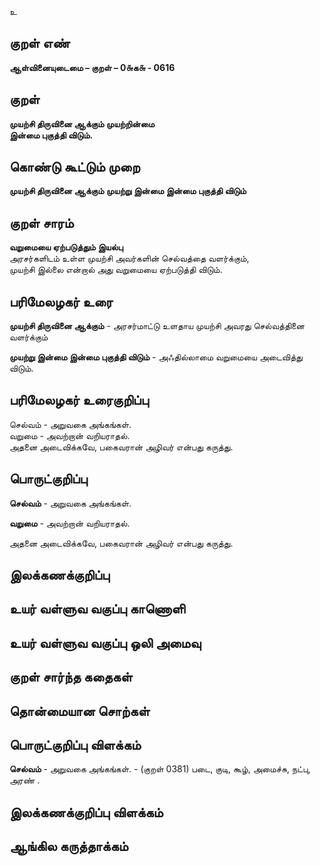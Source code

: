 உ

## குறள் எண் 

**ஆள்வினையுடைமை – குறள் – 0௬க௬ - 0616**  

## குறள் 

**முயற்சி திருவினை ஆக்கும் முயற்றின்மை  
இன்மை புகுத்தி விடும்.**  

## கொண்டு கூட்டும் முறை

**முயற்சி திருவினை ஆக்கும் முயற்று இன்மை இன்மை புகுத்தி விடும்** 

## குறள் சாரம் 

**வறுமையை ஏற்படுத்தும் இயல்பு**  
அரசர்களிடம் உள்ள முயற்சி அவர்களின் செல்வத்தை வளர்க்கும்,  
முயற்சி இல்லை என்றால் அது வறுமையை ஏற்படுத்தி விடும்.  

## பரிமேலழகர் உரை

**முயற்சி திருவினை ஆக்கும்** - அரசர்மாட்டு உளதாய முயற்சி அவரது செல்வத்தினை வளர்க்கும்  

**முயற்று இன்மை இன்மை புகுத்தி விடும்** - அஃதில்லாமை வறுமையை அடைவித்து விடும். 

## பரிமேலழகர் உரைகுறிப்பு   

செல்வம் - அறுவகை அங்கங்கள்.  
வறுமை - அவற்றான் வறியராதல்.  
அதனை அடைவிக்கவே, பகைவரான் அழிவர் என்பது கருத்து.    

## பொருட்குறிப்பு 

**செல்வம்** - அறுவகை அங்கங்கள்.  

**வறுமை** - அவற்றான் வறியராதல்.  

அதனை அடைவிக்கவே, பகைவரான் அழிவர் என்பது கருத்து.     

## இலக்கணக்குறிப்பு  


## உயர் வள்ளுவ வகுப்பு காணொளி


## உயர் வள்ளுவ வகுப்பு ஒலி அமைவு 

 
## குறள் சார்ந்த கதைகள் 


## தொன்மையான சொற்கள்


## பொருட்குறிப்பு விளக்கம்

**செல்வம்** - அறுவகை அங்கங்கள். - (குறள் 0381) படை, குடி, கூழ், அமைச்சு, நட்பு, அரண் .  

## இலக்கணக்குறிப்பு விளக்கம்


## ஆங்கில கருத்தாக்கம் 


